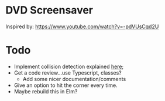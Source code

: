 # DVD Screensaver

Inspired by: https://www.youtube.com/watch?v=-pdVUsCqd2U

# Todo

- Implement collision detection explained [here](https://www.youtube.com/watch?v=8JJ-4JgR7Dg);
- Get a code review...use Typescript, classes?
    - Add some nicer documentation/comments
- Give an option to hit the corner every time.
- Maybe rebuild this in Elm?